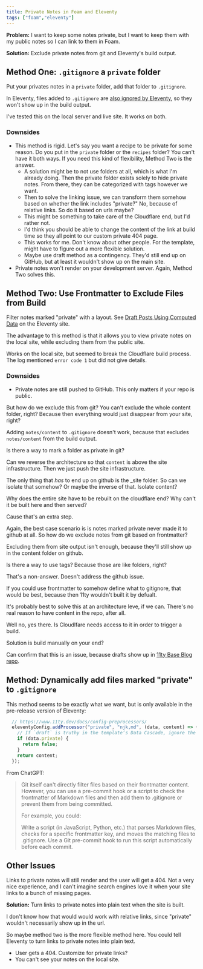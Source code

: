 ```yaml
---
title: Private Notes in Foam and Eleventy
tags: ["foam","eleventy"]
---
```


**Problem:** I want to keep some notes private, but I want to keep them with my public notes so I can link to them in Foam.

**Solution:**  Exclude private notes from git and Eleventy's build output.

## Method One: `.gitignore` a `private` folder

Put your privates notes in a `private` folder, add that folder to `.gitignore`.

In Eleventy, files added to `.gitignore` are [also ignored by Eleventy](https://www.11ty.dev/docs/ignores/), so they won't show up in the build output.

I've tested this on the local server and live site. It works on both.

### Downsides

- This method is rigid. Let's say you want a recipe to be private for some reason. Do you put in the `private` folder or the `recipes` folder? You can't have it both ways. If you need this kind of flexibility, Method Two is the answer.
  - A solution might be to not use folders at all, which is what I'm already doing. Then the private folder exists solely to hide private notes. From there, they can be categorized with tags however we want.
  - Then to solve the linking issue, we can transform them somehow based on whether the link includes "private?" No, because of relative links. So do it based on urls maybe?
  - This might be something to take care of the Cloudflare end, but I'd rather not.
  - I'd think you should be able to change the content of the link at build time so they all point to our custom private 404 page.
  - This works for me. Don't know about other people. For the template, might have to figure out a more flexible solution.
  - Maybe use draft method as a contingency. They'd still end up on GitHub, but at least it wouldn't show up on the main site.
- Private notes won't render on your development server. Again, Method Two solves this.

## Method Two: Use Frontmatter to Exclude Files from Build

Filter notes marked "private" with a layout. See [Draft Posts Using Computed Data](https://www.11ty.dev/docs/quicktips/draft-posts/) on the Eleventy site.

The advantage to this method is that it allows you to view private notes on the local site, while excluding them from the public site.

Works on the local site, but seemed to break the Cloudflare build process. The log mentioned `error code 1` but did not give details.

### Downsides

- Private notes are still pushed to GitHub. This only matters if your repo is public.

But how do we exclude this from git? You can't exclude the whole content folder, right? Because then everything would just disappear from your site, right?

Adding `notes/content` to `.gitignore` doesn't work, because that excludes `notes/content` from the build output.

Is there a way to mark a folder as private in git?

Can we reverse the architecture so that `content` is above the site infrastructure. Then we just push the site infrastructure.

The only thing that *has* to end up on github is the _site folder. So can we isolate that somehow? Or maybe the inverse of that. Isolate content?

Why does the entire site have to be rebuilt on the cloudflare end? Why can't it be built here and then served? 

Cause that's an extra step. 

Again, the best case scenario is is notes marked private never made it to github at all. So how do we exclude notes from git based on frontmatter?

Excluding them from site output isn't enough, because they'll still show up in the content folder on github.

Is there a way to use tags? Because those are like folders, right?

That's a non-answer. Doesn't address the github issue.

If you could use frontmatter to somehow define what to gitignore, that would be best, because then 11ty wouldn't built it by defualt.

It's probably best to solve this at an architecture leve, if we can. There's no real reason to have content in the repo, after all.

Well no, yes there. Is Cloudlfare needs access to it in order to trigger a build.

Solution is build manually on your end?

Can confirm that this is an issue, because drafts show up in [11ty Base Blog repo](https://github.com/11ty/eleventy-base-blog/blob/851eafdc4c3a612142e0e6ae84f54cb0f0eb98b1/content/blog/fifthpost.md).

## Method: Dynamically add files marked "private" to `.gitignore`

This method seems to be exactly what we want, but is only available in the pre-release version of Eleventy:

```js
  // https://www.11ty.dev/docs/config-preprocessors/
  eleventyConfig.addProcessor("private", "njk,md", (data, content) => {
    // If `draft` is truthy in the template’s Data Cascade, ignore the file.
    if (data.private) {
      return false;
    }
    return content;
  });
```

From ChatGPT: 

> Git itself can't directly filter files based on their frontmatter content. However, you can use a pre-commit hook or a script to check the frontmatter of Markdown files and then add them to .gitignore or prevent them from being committed.
> 
> For example, you could:
> 
> Write a script (in JavaScript, Python, etc.) that parses Markdown files, checks for a specific frontmatter key, and moves the matching files to .gitignore.
Use a Git pre-commit hook to run this script automatically before each commit.

## Other Issues

Links to private notes will still render and the user will get a 404. Not a very nice experience, and I can't imagine search engines love it when your site links to a bunch of missing pages.

**Solution:** Turn links to private notes into plain text when the site is built.

I don't know how that would would work with relative links, since "private" wouldn't necessarily show up in the url.

So maybe method two is the more flexible method here. You could tell Eleventy to turn links to private notes into plain text.

- User gets a 404. Customize for private links?
- You can't see your notes on the local site.
